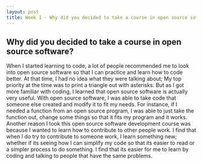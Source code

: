 ```yaml
---
layout: post
title: Week 1 - Why did you decided to take a course in open source software?
---
```

## Why did you decided to take a course in open source software?

When I started learning to code, a lot of people recommended me to look into open source software
so that I can practice and learn how to code better. At that time, I had no idea what they were talking about;
My top priority at the time was to print a triangle out with asterisks. But as I got more familiar with coding,
I learned that open source software is actually very useful. With open source software, I was able to take
code that someone else created and modify it to fit my needs. For instance, if I needed a function from an
open source program, I was able to just take the function out, change some things so that it fits my program
and it works. Another reason I took this open source software development course was because I wanted to learn
how to contribute to other people work. I find that when I do try to contribute to someone work, I learn something new;
whether if its seeing how I can simplify my code so that its easier to read or a simpler process to do something.
I find that its easier for me to learn by coding and talking to people that have the same problems.

